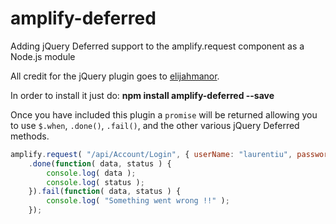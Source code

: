 # amplify-deferred
Adding jQuery Deferred support to the amplify.request component as a Node.js module

All credit for the jQuery plugin goes to [elijahmanor](https://github.com/elijahmanor/amplify-request-deferred).

In order to install it just do: **npm install amplify-deferred --save**

Once you have included this plugin a `promise` will be returned allowing you to use `$.when`, `.done()`, `.fail()`, and the other various jQuery Deferred methods.

```javascript
amplify.request( "/api/Account/Login", { userName: "laurentiu", password: "|\/|y s3cr3t!!" } )
	.done(function( data, status ) {
        console.log( data );
        console.log( status );
	}).fail(function( data, status ) {
		console.log( "Something went wrong !!" );
	});
```
